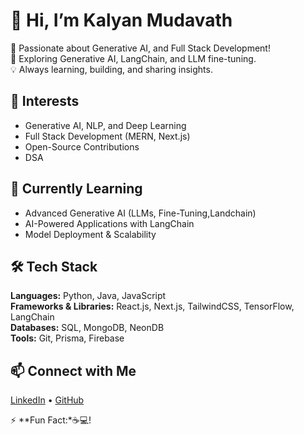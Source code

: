 # 👋 Hi, I’m Kalyan Mudavath  

🚀 Passionate about Generative AI, and Full Stack Development!  
🎯 Exploring Generative AI, LangChain, and LLM fine-tuning.  
💡 Always learning, building, and sharing insights.  

## 👀 Interests  
- Generative AI, NLP, and Deep Learning  
- Full Stack Development (MERN, Next.js)  
- Open-Source Contributions  
- DSA

## 🌱 Currently Learning  
- Advanced Generative AI (LLMs, Fine-Tuning,Landchain)  
- AI-Powered Applications with LangChain  
- Model Deployment & Scalability  

## 🛠 Tech Stack  
**Languages:** Python, Java, JavaScript  
**Frameworks & Libraries:** React.js, Next.js, TailwindCSS, TensorFlow, LangChain  
**Databases:** SQL, MongoDB, NeonDB  
**Tools:** Git, Prisma, Firebase  

## 📫 Connect with Me  
[LinkedIn](https://www.linkedin.com/in/kalyan-mudavath-58151b25a/) • [GitHub](https://github.com/mudavathkalyan)   

⚡ **Fun Fact:*☕💻!  


<!---
mudavathkalyan/mudavathkalyan is a ✨ special ✨ repository because its `README.md` (this file) appears on your GitHub profile.
You can click the Preview link to take a look at your changes.
--->
